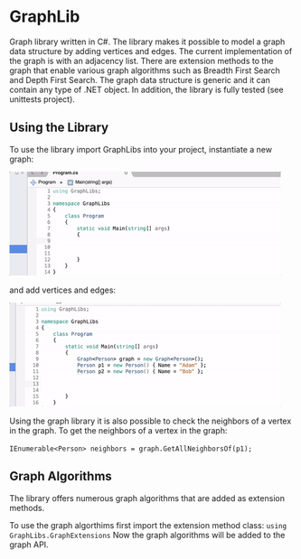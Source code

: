 # GraphLib
Graph library written in C#. The library makes it possible to model a graph data structure by adding vertices and edges. The current implementation of the graph is with an adjacency list.
There are extension methods to the graph that enable various graph algorithms such as Breadth First Search and Depth First Search. The graph data structure is generic and it can contain any type of .NET object. In addition, the library is fully tested (see unittests project).

## Using the Library
To use the library import GraphLibs into your project, instantiate a new graph:

![Alt Text](https://github.com/adamscarlat/GraphLib/blob/master/images/newGraph.gif)

and add vertices and edges:

![Alt Text](https://github.com/adamscarlat/GraphLib/blob/master/images/addVertices.gif)

Using the graph library it is also possible to check the neighbors of a vertex in the graph. To get the neighbors of a vertex in the graph:

`` IEnumerable<Person> neighbors = graph.GetAllNeighborsOf(p1); ``

## Graph Algorithms
The library offers numerous graph algorithms that are added as extension methods. 

To use the graph algorthims first import the extension method class: ``using GraphLibs.GraphExtensions``
Now the graph algorithms will be added to the graph API. 


